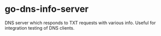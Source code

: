 # go-dns-info-server
DNS server which responds to TXT requests with various info. Useful for integration testing of DNS clients.

